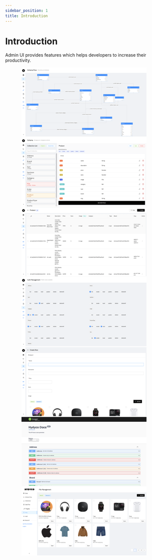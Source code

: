 ```yaml
---
sidebar_position: 1
title: Introduction
---
```


# Introduction

Admin UI provides features which helps developers to increase their productivity.

<div align="center" >
<img src="https://raw.githubusercontent.com/iamrahultanwar/hydyco-preview/master/v1/1.png" width="400" />
<img src="https://raw.githubusercontent.com/iamrahultanwar/hydyco-preview/master/v1/2.png" width="400" />
<img src="https://raw.githubusercontent.com/iamrahultanwar/hydyco-preview/master/v1/3.png" width="400" />
<img src="https://raw.githubusercontent.com/iamrahultanwar/hydyco-preview/master/v1/4.png" width="400" />
<img src="https://raw.githubusercontent.com/iamrahultanwar/hydyco-preview/master/v1/5.png" width="400" />
<img src="https://raw.githubusercontent.com/iamrahultanwar/hydyco-preview/master/v1/6.png" width="400" />
<img src="https://raw.githubusercontent.com/iamrahultanwar/hydyco-preview/master/v1/7.png" width="400" />

</div>
